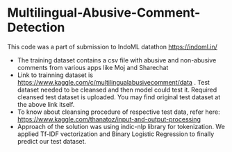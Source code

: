 # Multilingual-Abusive-Comment-Detection
This code was a part of submission to IndoML datathon https://indoml.in/
* The training dataset contains a csv file with abusive and non-abusive comments from various apps like Moj and Sharechat
* Link to trainning dataset is https://www.kaggle.com/c/multilingualabusivecomment/data . Test dataset needed to be cleansed and then model could test it. Required cleansed test dataset is uploaded. You may find original test dataset at the above link itself. 
* To know about cleansing procedure of respective test data, refer here: https://www.kaggle.com/thanatoz/input-and-output-processing
* Approach of the solution was using indic-nlp library for tokenization. We applied Tf-IDF vectorization and Binary Logistic Regression to finally predict our test dataset.
